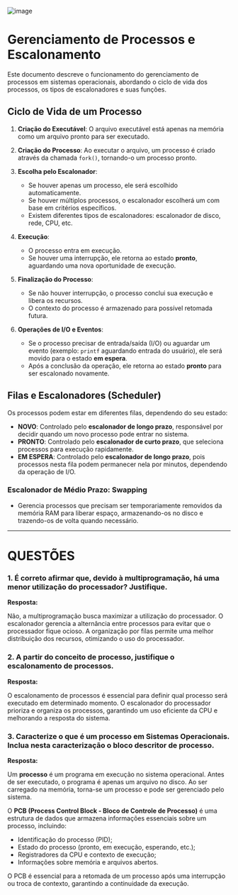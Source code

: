![image](https://github.com/user-attachments/assets/37baed11-bbef-4df9-892d-2963ab90db77)

# Gerenciamento de Processos e Escalonamento

Este documento descreve o funcionamento do gerenciamento de processos em sistemas operacionais, abordando o ciclo de vida dos processos, os tipos de escalonadores e suas funções.

## Ciclo de Vida de um Processo

1. **Criação do Executável**: O arquivo executável está apenas na memória como um arquivo pronto para ser executado.

2. **Criação do Processo**: Ao executar o arquivo, um processo é criado através da chamada `fork()`, tornando-o um processo pronto.

3. **Escolha pelo Escalonador**:
   - Se houver apenas um processo, ele será escolhido automaticamente.
   - Se houver múltiplos processos, o escalonador escolherá um com base em critérios específicos.
   - Existem diferentes tipos de escalonadores: escalonador de disco, rede, CPU, etc.

4. **Execução**:
   - O processo entra em execução.
   - Se houver uma interrupção, ele retorna ao estado **pronto**, aguardando uma nova oportunidade de execução.

5. **Finalização do Processo**:
   - Se não houver interrupção, o processo conclui sua execução e libera os recursos.
   - O contexto do processo é armazenado para possível retomada futura.

6. **Operações de I/O e Eventos**:
   - Se o processo precisar de entrada/saída (I/O) ou aguardar um evento (exemplo: `printf` aguardando entrada do usuário), ele será movido para o estado **em espera**.
   - Após a conclusão da operação, ele retorna ao estado **pronto** para ser escalonado novamente.

## Filas e Escalonadores (Scheduler)

Os processos podem estar em diferentes filas, dependendo do seu estado:

- **NOVO**: Controlado pelo **escalonador de longo prazo**, responsável por decidir quando um novo processo pode entrar no sistema.
- **PRONTO**: Controlado pelo **escalonador de curto prazo**, que seleciona processos para execução rapidamente.
- **EM ESPERA**: Controlado pelo **escalonador de longo prazo**, pois processos nesta fila podem permanecer nela por minutos, dependendo da operação de I/O.

### **Escalonador de Médio Prazo: Swapping**
- Gerencia processos que precisam ser temporariamente removidos da memória RAM para liberar espaço, armazenando-os no disco e trazendo-os de volta quando necessário.

---

# **QUESTÕES**

### 1. É correto afirmar que, devido à multiprogramação, há uma menor utilização do processador? Justifique.

**Resposta:**

Não, a multiprogramação busca maximizar a utilização do processador. O escalonador gerencia a alternância entre processos para evitar que o processador fique ocioso. A organização por filas permite uma melhor distribuição dos recursos, otimizando o uso do processador.

### 2. A partir do conceito de processo, justifique o escalonamento de processos.

**Resposta:**

O escalonamento de processos é essencial para definir qual processo será executado em determinado momento. O escalonador do processador prioriza e organiza os processos, garantindo um uso eficiente da CPU e melhorando a resposta do sistema.

### 3. Caracterize o que é um processo em Sistemas Operacionais. Inclua nesta caracterização o bloco descritor de processo.

**Resposta:**

Um **processo** é um programa em execução no sistema operacional. Antes de ser executado, o programa é apenas um arquivo no disco. Ao ser carregado na memória, torna-se um processo e pode ser gerenciado pelo sistema.

O **PCB (Process Control Block - Bloco de Controle de Processo)** é uma estrutura de dados que armazena informações essenciais sobre um processo, incluindo:
- Identificação do processo (PID);
- Estado do processo (pronto, em execução, esperando, etc.);
- Registradores da CPU e contexto de execução;
- Informações sobre memória e arquivos abertos.

O PCB é essencial para a retomada de um processo após uma interrupção ou troca de contexto, garantindo a continuidade da execução.


